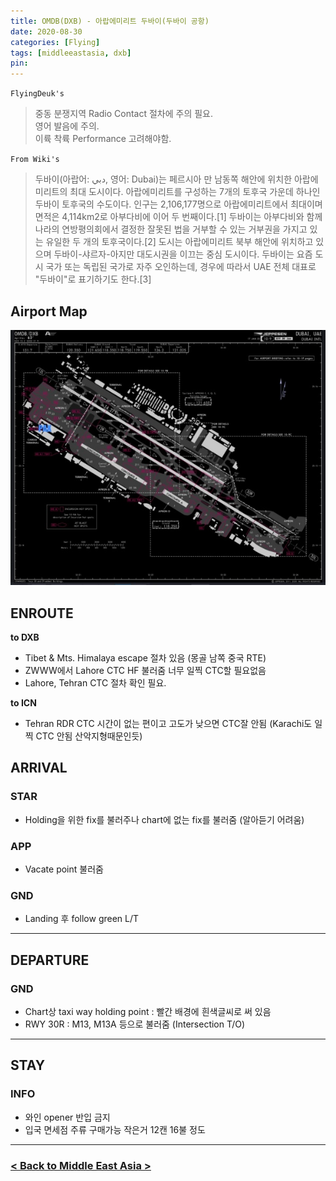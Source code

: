 ```yaml
---
title: OMDB(DXB) - 아랍에미리트 두바이(두바이 공항)
date: 2020-08-30
categories: [Flying]
tags: [middleeastasia, dxb]
pin:
---
```


`FlyingDeuk's`
>중동 분쟁지역 Radio Contact 절차에 주의 필요. <br>
영어 발음에 주의. <br>
이륙 착륙 Performance 고려해야함.

`From Wiki's`
>두바이(아랍어: دبي, 영어: Dubai)는 페르시아 만 남동쪽 해안에 위치한 아랍에미리트의 최대 도시이다. 아랍에미리트를 구성하는 7개의 토후국 가운데 하나인 두바이 토후국의 수도이다. 인구는 2,106,177명으로 아랍에미리트에서 최대이며 면적은 4,114km2로 아부다비에 이어 두 번째이다.[1] 두바이는 아부다비와 함께 나라의 연방평의회에서 결정한 잘못된 법을 거부할 수 있는 거부권을 가지고 있는 유일한 두 개의 토후국이다.[2] 도시는 아랍에미리트 북부 해안에 위치하고 있으며 두바이-샤르자-아지만 대도시권을 이끄는 중심 도시이다. 두바이는 요즘 도시 국가 또는 독립된 국가로 자주 오인하는데, 경우에 따라서 UAE 전체 대표로 "두바이"로 표기하기도 한다.[3]

## Airport Map
![dxb](/img/flying/airport/dxb_ap.jpg)

## ENROUTE
**to DXB**
- Tibet & Mts. Himalaya escape 절차 있음 (몽골 남쪽 중국 RTE)
- ZWWW에서 Lahore CTC HF 불러줌 너무 일찍 CTC할 필요없음
- Lahore, Tehran CTC 절차 확인 필요.

**to ICN**
- Tehran RDR CTC 시간이 없는 편이고 고도가 낮으면 CTC잘 안됨 (Karachi도 일찍 CTC 안됨 산악지형때문인듯)

## ARRIVAL
### STAR
- Holding을 위한 fix를 불러주나 chart에 없는 fix를 불러줌 (알아듣기 어려움)

### APP
- Vacate point 불러줌

### GND
- Landing 후 follow green L/T

----

## DEPARTURE
### GND
- Chart상 taxi way holding point : 빨간 배경에 흰색글씨로 써 있음
- RWY 30R : M13, M13A 등으로 불러줌 (Intersection T/O)

--------

## STAY
### INFO
- 와인 opener 반입 금지
- 입국 면세점 주류 구매가능 작은거 12캔 16불 정도

---

### [< Back to Middle East Asia >](/posts/MiddleEastAsia/)
